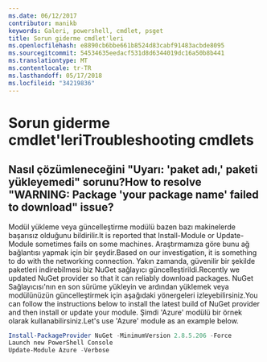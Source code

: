 ```yaml
---
ms.date: 06/12/2017
contributor: manikb
keywords: Galeri, powershell, cmdlet, psget
title: Sorun giderme cmdlet'leri
ms.openlocfilehash: e8890cb6bbe661b8524d83cabf91483acbde8095
ms.sourcegitcommit: 54534635eedacf531d8d6344019dc16a50b8b441
ms.translationtype: MT
ms.contentlocale: tr-TR
ms.lasthandoff: 05/17/2018
ms.locfileid: "34219836"
---
```

# <a name="troubleshooting-cmdlets"></a><span data-ttu-id="da93c-103">Sorun giderme cmdlet'leri</span><span class="sxs-lookup"><span data-stu-id="da93c-103">Troubleshooting cmdlets</span></span>

## <a name="how-to-resolve-warning-package-your-package-name-failed-to-download-issue"></a><span data-ttu-id="da93c-104">Nasıl çözümleneceğini "Uyarı: 'paket adı,' paketi yükleyemedi" sorunu?</span><span class="sxs-lookup"><span data-stu-id="da93c-104">How to resolve "WARNING: Package 'your package name' failed to download" issue?</span></span>

<span data-ttu-id="da93c-105">Modül yükleme veya güncelleştirme modülü bazen bazı makinelerde başarısız olduğunu bildirilir.</span><span class="sxs-lookup"><span data-stu-id="da93c-105">It is reported that Install-Module or Update-Module sometimes fails on some machines.</span></span>
<span data-ttu-id="da93c-106">Araştırmamıza göre bunu ağ bağlantısı yapmak için bir şeydir.</span><span class="sxs-lookup"><span data-stu-id="da93c-106">Based on our investigation, it is something to do with the networking connection.</span></span>
<span data-ttu-id="da93c-107">Yakın zamanda, güvenilir bir şekilde paketleri indirebilmesi biz NuGet sağlayıcı güncelleştirildi.</span><span class="sxs-lookup"><span data-stu-id="da93c-107">Recently we updated NuGet provider so that it can reliably download packages.</span></span>
<span data-ttu-id="da93c-108">NuGet Sağlayıcısı'nın en son sürüme yükleyin ve ardından yüklemek veya modülünüzün güncelleştirmek için aşağıdaki yönergeleri izleyebilirsiniz.</span><span class="sxs-lookup"><span data-stu-id="da93c-108">You can follow the instructions below to install the latest build of NuGet provider and then install or update your module.</span></span>
<span data-ttu-id="da93c-109">Şimdi 'Azure' modülü bir örnek olarak kullanabilirsiniz.</span><span class="sxs-lookup"><span data-stu-id="da93c-109">Let's use 'Azure' module as an example below.</span></span>

```powershell
Install-PackageProvider NuGet -MinimumVersion 2.8.5.206 -Force
Launch new PowerShell Console
Update-Module Azure -Verbose
```